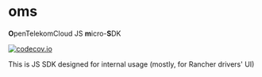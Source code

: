 # oms
**O**penTelekomCloud JS **m**icro-**S**DK

[![codecov.io](https://codecov.io/github/opentelekomcloud/oms/coverage.svg?branch=master)](https://codecov.io/github/opentelekomcloud/oms?branch=master)

This is JS SDK designed for internal usage (mostly, for Rancher drivers' UI)
